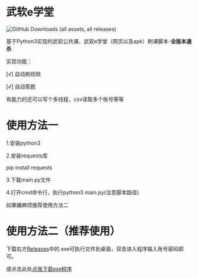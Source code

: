 # 武软e学堂

![GitHub Downloads (all assets, all releases)](https://img.shields.io/github/downloads/YEwu4/wrggk/total)


基于Python3实现的武软公共课、武软e学堂（网页以及apk）刷课脚本-**全版本通杀**

实现功能：

[√] 自动刷视频

[√] 自动答题

有能力的还可以写个多线程，csv读取多个账号等等

# 使用方法一
1.安装python3 

2.安装requests库

pip install requests

3.下载main.py文件

4.打开cmd命令行，执行python3 main.py(注意脚本路径)

如果嫌麻烦推荐使用方法二

# 使用方法二（推荐使用）

下载右方[Releases](https://github.com/YEwu4/wrggk/releases)中的.exe可执行文件到桌面，双击进入程序输入账号密码即可。

或点击此处[点我下载exe程序](https://github.com/YEwu4/wrggk/releases/download/v1.0.0/wrggkwhvcse.exe)
